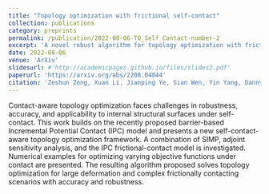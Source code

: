 ```yaml
---
title: "Topology optimization with frictional self-contact"
collection: publications
category: preprints
permalink: /publication/2022-08-06-TO_Self_Contact-number-2
excerpt: 'A novel robust algorithm for topology optimization with frictional self-contact.'
date: 2022-08-06
venue: 'ArXiv'
slidesurl: #'http://academicpages.github.io/files/slides2.pdf'
paperurl: 'https://arxiv.org/abs/2208.04844'
citation: 'Zeshun Zong, Xuan Li, Jianping Ye, Sian Wen, Yin Yang, Danny M Kaufman, Minchen Li, Chenfanfu Jiang'
---
```


Contact-aware topology optimization faces challenges in robustness, accuracy, and applicability to internal structural surfaces under self-contact. This work builds on the recently proposed barrier-based Incremental Potential Contact (IPC) model and presents a new self-contact-aware topology optimization framework. A combination of SIMP, adjoint sensitivity analysis, and the IPC frictional-contact model is investigated. Numerical examples for optimizing varying objective functions under contact are presented. The resulting algorithm proposed solves topology optimization for large deformation and complex frictionally contacting scenarios with accuracy and robustness.